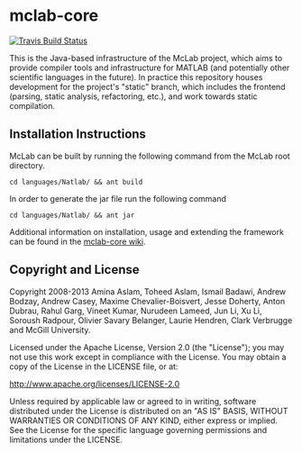 # mclab-core
[![Travis Build Status](https://travis-ci.org/Sable/mclab-core.svg?branch=master)](https://travis-ci.org/Sable/mclab-core)

This is the Java-based infrastructure of the McLab project, which aims to
provide compiler tools and infrastructure for MATLAB (and potentially other
scientific languages in the future). In practice this repository houses
development for the project's "static" branch, which includes the frontend
(parsing, static analysis, refactoring, etc.), and work towards static
compilation.

Installation Instructions
-------------------------
McLab can be built by running the following command from the McLab root directory. 
```
cd languages/Natlab/ && ant build
```
In order to generate the jar file  run the following command
```
cd languages/Natlab/ && ant jar
``` 

Additional information on installation, usage and extending the framework can be found in the [mclab-core wiki](https://github.com/Sable/mclab-core/wiki). 

Copyright and License
---------------------
Copyright 2008-2013 Amina Aslam, Toheed Aslam, Ismail Badawi, Andrew Bodzay,
Andrew Casey, Maxime Chevalier-Boisvert, Jesse Doherty, Anton Dubrau,
Rahul Garg, Vineet Kumar, Nurudeen Lameed, Jun Li, Xu Li, Soroush Radpour,
Olivier Savary Belanger, Laurie Hendren, Clark Verbrugge and McGill
University.

Licensed under the Apache License, Version 2.0 (the "License"); you may not
use this work except in compliance with the License. You may obtain a copy
of the License in the LICENSE file, or at:

http://www.apache.org/licenses/LICENSE-2.0

Unless required by applicable law or agreed to in writing, software
distributed under the License is distributed on an "AS IS" BASIS, WITHOUT
WARRANTIES OR CONDITIONS OF ANY KIND, either express or implied. See the
License for the specific language governing permissions and limitations
under the LICENSE.
